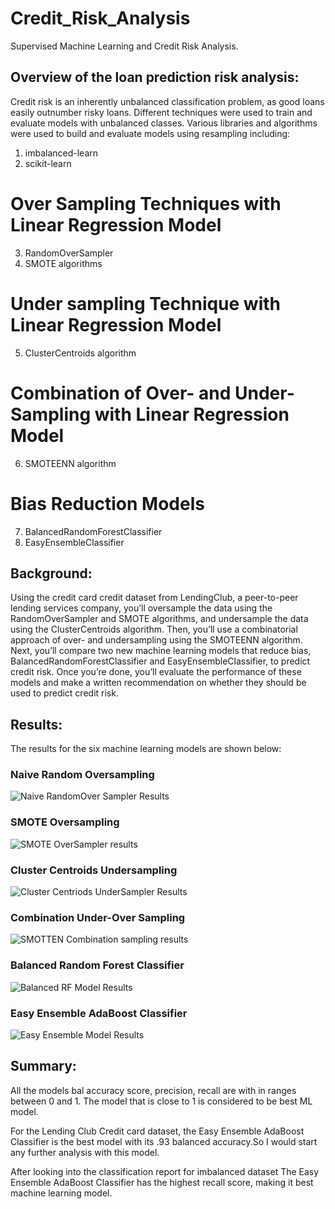 # Credit_Risk_Analysis
Supervised Machine Learning and Credit Risk Analysis.

## Overview of the loan prediction risk analysis:   
Credit risk is an inherently unbalanced classification problem, as good loans easily outnumber risky loans. Different techniques were used to train and evaluate models with unbalanced classes. Various libraries and algorithms were used to build and evaluate models using resampling including: 
1. imbalanced-learn 
2. scikit-learn
# Over Sampling Techniques with Linear Regression Model
3. RandomOverSampler
4. SMOTE algorithms
# Under sampling Technique with Linear Regression Model
5. ClusterCentroids algorithm
# Combination of Over- and Under- Sampling with Linear Regression Model 
6. SMOTEENN algorithm
# Bias Reduction Models
7. BalancedRandomForestClassifier 
8. EasyEnsembleClassifier 

## Background:
Using the credit card credit dataset from LendingClub, a peer-to-peer lending services company, you’ll oversample the data using the RandomOverSampler and SMOTE algorithms, and undersample the data using the ClusterCentroids algorithm. Then, you’ll use a combinatorial approach of over- and undersampling using the SMOTEENN algorithm. Next, you’ll compare two new machine learning models that reduce bias, BalancedRandomForestClassifier and EasyEnsembleClassifier, to predict credit risk. Once you’re done, you’ll evaluate the performance of these models and make a written recommendation on whether they should be used to predict credit risk. 


## Results:
The results for the six machine learning models are shown below:      

### Naive Random Oversampling
![Naive RandomOver Sampler Results ](https://user-images.githubusercontent.com/111100908/209875791-bb0e8d5b-e387-4199-8058-981065a3e7c8.png)


### SMOTE Oversampling
![SMOTE OverSampler results](https://user-images.githubusercontent.com/111100908/209875809-8a0c3908-1005-4aa6-b13a-89cd2c094a5d.png)


### Cluster Centroids Undersampling
![Cluster Centriods UnderSampler Results](https://user-images.githubusercontent.com/111100908/209875836-5e687095-7ecf-49a9-8ce1-f1f49391a4de.png)


### Combination Under-Over Sampling

![SMOTTEN Combination sampling results](https://user-images.githubusercontent.com/111100908/209875847-3e8344ed-c2d3-4f2c-b1fc-1159f7e35152.png)

### Balanced Random Forest Classifier

![Balanced RF Model Results](https://user-images.githubusercontent.com/111100908/209875857-a3535551-3546-474b-9773-1947dcd49f1c.png)

### Easy Ensemble AdaBoost Classifier

![Easy Ensemble Model Results](https://user-images.githubusercontent.com/111100908/209875862-c32f58c8-c0d1-47db-8cb9-5fbb13cf4461.png)

## Summary:
All the models bal accuracy score, precision, recall are with in ranges between 0 and 1. The model that is close to 1 is considered to be best ML model.

For the Lending Club Credit card dataset, the Easy Ensemble AdaBoost Classifier is the best model with its .93 balanced accuracy.So I would start any further analysis with this model.

After looking into the classification report for imbalanced dataset The Easy Ensemble AdaBoost Classifier has the highest recall score, making it best machine learning model.   
